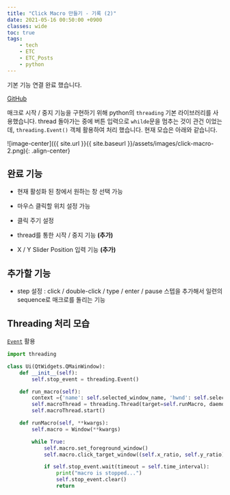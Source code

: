 ```yaml
---
title: "Click Macro 만들기 - 기록 (2)"
date: 2021-05-16 00:50:00 +0900
classes: wide
toc: true
tags:
    - tech
    - ETC
    - ETC_Posts
    - python
---
```


기본 기능 연결 완료 했습니다.

[GitHub](https://github.com/lazyduo/win-click-macro)

매크로 시작 / 중지 기능을 구현하기 위해 python의 `threading` 기본 라이브러리를 사용했습니다. thread 돌아가는 중에 버튼 입력으로 `whilde`문을 멈추는 것이 관건 이었는데, `threading.Event()` 객체 활용하여 처리 했습니다. 현재 모습은 아래와 같습니다.

![image-center]({{ site.url }}{{ site.baseurl }}/assets/images/click-macro-2.png){: .align-center}

## 완료 기능

- 현재 활성화 된 창에서 원하는 창 선택 가능

- 마우스 클릭할 위치 설정 가능

- 클릭 주기 설정

- thread를 통한 시작 / 중지 기능 **(추가)**

- X / Y Slider Position 입력 기능 **(추가)**

## 추가할 기능

- step 설정 : click / double-click / type / enter / pause 스텝을 추가해서 일련의 sequence로 매크로를 돌리는 기능

## Threading 처리 모습

[`Event`](https://docs.python.org/3/library/threading.html#event-objects) 활용

```python
import threading

class Ui(QtWidgets.QMainWindow):
    def __init__(self):
        self.stop_event = threading.Event()

    def run_macro(self):
        context ={'name': self.selected_window_name, 'hwnd': self.selected_window_hwnd}
        self.macroThread = threading.Thread(target=self.runMacro, daemon=True, kwargs=context)
        self.macroThread.start()

    def runMacro(self, **kwargs):
        self.macro = Window(**kwargs)

        while True:
            self.macro.set_foreground_window()
            self.macro.click_target_window((self.x_ratio, self.y_ratio))

            if self.stop_event.wait(timeout = self.time_interval):
                print("macro is stopped...")
                self.stop_event.clear()
                return

```